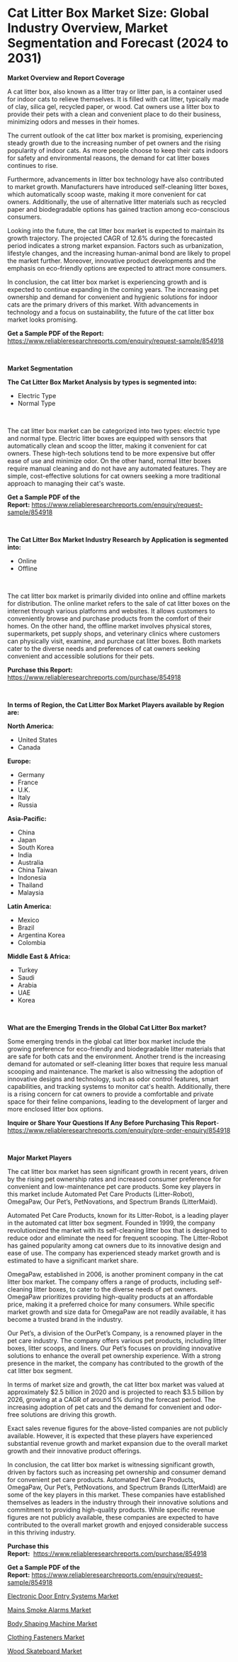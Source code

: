 <p><h1>Cat Litter Box Market Size: Global Industry Overview, Market Segmentation and Forecast (2024 to 2031)</h1></p><p><strong>Market Overview and Report Coverage</strong></p>
<p><p>A cat litter box, also known as a litter tray or litter pan, is a container used for indoor cats to relieve themselves. It is filled with cat litter, typically made of clay, silica gel, recycled paper, or wood. Cat owners use a litter box to provide their pets with a clean and convenient place to do their business, minimizing odors and messes in their homes.</p><p>The current outlook of the cat litter box market is promising, experiencing steady growth due to the increasing number of pet owners and the rising popularity of indoor cats. As more people choose to keep their cats indoors for safety and environmental reasons, the demand for cat litter boxes continues to rise.</p><p>Furthermore, advancements in litter box technology have also contributed to market growth. Manufacturers have introduced self-cleaning litter boxes, which automatically scoop waste, making it more convenient for cat owners. Additionally, the use of alternative litter materials such as recycled paper and biodegradable options has gained traction among eco-conscious consumers.</p><p>Looking into the future, the cat litter box market is expected to maintain its growth trajectory. The projected CAGR of 12.6% during the forecasted period indicates a strong market expansion. Factors such as urbanization, lifestyle changes, and the increasing human-animal bond are likely to propel the market further. Moreover, innovative product developments and the emphasis on eco-friendly options are expected to attract more consumers.</p><p>In conclusion, the cat litter box market is experiencing growth and is expected to continue expanding in the coming years. The increasing pet ownership and demand for convenient and hygienic solutions for indoor cats are the primary drivers of this market. With advancements in technology and a focus on sustainability, the future of the cat litter box market looks promising.</p></p>
<p><strong>Get a Sample PDF of the Report:</strong> <a href="https://www.reliableresearchreports.com/enquiry/request-sample/854918">https://www.reliableresearchreports.com/enquiry/request-sample/854918</a></p>
<p>&nbsp;</p>
<p><strong>Market Segmentation</strong></p>
<p><strong>The Cat Litter Box Market Analysis by types is segmented into:</strong></p>
<p><ul><li>Electric Type</li><li>Normal Type</li></ul></p>
<p>&nbsp;</p>
<p><p>The cat litter box market can be categorized into two types: electric type and normal type. Electric litter boxes are equipped with sensors that automatically clean and scoop the litter, making it convenient for cat owners. These high-tech solutions tend to be more expensive but offer ease of use and minimize odor. On the other hand, normal litter boxes require manual cleaning and do not have any automated features. They are simple, cost-effective solutions for cat owners seeking a more traditional approach to managing their cat's waste.</p></p>
<p><strong>Get a Sample PDF of the Report:</strong>&nbsp;<a href="https://www.reliableresearchreports.com/enquiry/request-sample/854918">https://www.reliableresearchreports.com/enquiry/request-sample/854918</a></p>
<p>&nbsp;</p>
<p><strong>The Cat Litter Box Market Industry Research by Application is segmented into:</strong></p>
<p><ul><li>Online</li><li>Offline</li></ul></p>
<p>&nbsp;</p>
<p><p>The cat litter box market is primarily divided into online and offline markets for distribution. The online market refers to the sale of cat litter boxes on the internet through various platforms and websites. It allows customers to conveniently browse and purchase products from the comfort of their homes. On the other hand, the offline market involves physical stores, supermarkets, pet supply shops, and veterinary clinics where customers can physically visit, examine, and purchase cat litter boxes. Both markets cater to the diverse needs and preferences of cat owners seeking convenient and accessible solutions for their pets.</p></p>
<p><strong>Purchase this Report:</strong>&nbsp; <a href="https://www.reliableresearchreports.com/purchase/854918">https://www.reliableresearchreports.com/purchase/854918</a></p>
<p>&nbsp;</p>
<p><strong>In terms of Region, the Cat Litter Box Market Players available by Region are:</strong></p>
<p>
    <p> <strong> North America: </strong>
        <ul>
            <li>United States</li>
            <li>Canada</li>
        </ul>
        </p> 
    <p> <strong> Europe: </strong>
        <ul>
            <li>Germany</li>
            <li>France</li>
            <li>U.K.</li>
            <li>Italy</li>
            <li>Russia</li>
        </ul>
        </p> 
    <p> <strong> Asia-Pacific: </strong>
        <ul>
            <li>China</li>
            <li>Japan</li>
            <li>South Korea</li>
            <li>India</li>
            <li>Australia</li>
            <li>China Taiwan</li>
            <li>Indonesia</li>
            <li>Thailand</li>
            <li>Malaysia</li>
        </ul>
        </p> 
    <p> <strong> Latin America: </strong>
        <ul>
            <li>Mexico</li>
            <li>Brazil</li>
            <li>Argentina Korea</li>
            <li>Colombia</li>
        </ul>
        </p> 
    <p> <strong> Middle East & Africa: </strong>
        <ul>
            <li>Turkey</li>
            <li>Saudi</li>
            <li>Arabia</li>
            <li>UAE</li>
            <li>Korea</li>
        </ul>
    </p>
    </p>
<p>&nbsp;</p>
<p><strong>What are the Emerging Trends in the Global Cat Litter Box market?</strong></p>
<p><p>Some emerging trends in the global cat litter box market include the growing preference for eco-friendly and biodegradable litter materials that are safe for both cats and the environment. Another trend is the increasing demand for automated or self-cleaning litter boxes that require less manual scooping and maintenance. The market is also witnessing the adoption of innovative designs and technology, such as odor control features, smart capabilities, and tracking systems to monitor cat's health. Additionally, there is a rising concern for cat owners to provide a comfortable and private space for their feline companions, leading to the development of larger and more enclosed litter box options.</p></p>
<p><strong>Inquire or Share Your Questions If Any Before Purchasing This Report</strong>- <a href="https://www.reliableresearchreports.com/enquiry/pre-order-enquiry/854918">https://www.reliableresearchreports.com/enquiry/pre-order-enquiry/854918</a></p>
<p>&nbsp;</p>
<p><strong>Major Market Players</strong></p>
<p><p>The cat litter box market has seen significant growth in recent years, driven by the rising pet ownership rates and increased consumer preference for convenient and low-maintenance pet care products. Some key players in this market include Automated Pet Care Products (Litter-Robot), OmegaPaw, Our Pet’s, PetNovations, and Spectrum Brands (LitterMaid).</p><p>Automated Pet Care Products, known for its Litter-Robot, is a leading player in the automated cat litter box segment. Founded in 1999, the company revolutionized the market with its self-cleaning litter box that is designed to reduce odor and eliminate the need for frequent scooping. The Litter-Robot has gained popularity among cat owners due to its innovative design and ease of use. The company has experienced steady market growth and is estimated to have a significant market share.</p><p>OmegaPaw, established in 2006, is another prominent company in the cat litter box market. The company offers a range of products, including self-cleaning litter boxes, to cater to the diverse needs of pet owners. OmegaPaw prioritizes providing high-quality products at an affordable price, making it a preferred choice for many consumers. While specific market growth and size data for OmegaPaw are not readily available, it has become a trusted brand in the industry.</p><p>Our Pet’s, a division of the OurPet’s Company, is a renowned player in the pet care industry. The company offers various pet products, including litter boxes, litter scoops, and liners. Our Pet’s focuses on providing innovative solutions to enhance the overall pet ownership experience. With a strong presence in the market, the company has contributed to the growth of the cat litter box segment.</p><p>In terms of market size and growth, the cat litter box market was valued at approximately $2.5 billion in 2020 and is projected to reach $3.5 billion by 2026, growing at a CAGR of around 5% during the forecast period. The increasing adoption of pet cats and the demand for convenient and odor-free solutions are driving this growth.</p><p>Exact sales revenue figures for the above-listed companies are not publicly available. However, it is expected that these players have experienced substantial revenue growth and market expansion due to the overall market growth and their innovative product offerings.</p><p>In conclusion, the cat litter box market is witnessing significant growth, driven by factors such as increasing pet ownership and consumer demand for convenient pet care products. Automated Pet Care Products, OmegaPaw, Our Pet’s, PetNovations, and Spectrum Brands (LitterMaid) are some of the key players in this market. These companies have established themselves as leaders in the industry through their innovative solutions and commitment to providing high-quality products. While specific revenue figures are not publicly available, these companies are expected to have contributed to the overall market growth and enjoyed considerable success in this thriving industry.</p></p>
<p><strong>Purchase this Report:</strong>&nbsp;&nbsp;<a href="https://www.reliableresearchreports.com/purchase/854918">https://www.reliableresearchreports.com/purchase/854918</a></p>
<p></p>
<p><strong>Get a Sample PDF of the Report:</strong>&nbsp;<a href="https://www.reliableresearchreports.com/enquiry/request-sample/854918">https://www.reliableresearchreports.com/enquiry/request-sample/854918</a></p>
<p><p><a href="https://github.com/globismark/Market-Research-Report-List-1/blob/main/electronic-door-entry-systems-market.md">Electronic Door Entry Systems Market</a></p><p><a href="https://github.com/markusgodoy/Market-Research-Report-List-1/blob/main/mains-smoke-alarms-market.md">Mains Smoke Alarms Market</a></p><p><a href="https://github.com/nathandecarvalho/Market-Research-Report-List-1/blob/main/body-shaping-machine-market.md">Body Shaping Machine Market</a></p><p><a href="https://github.com/lylyparadise/Market-Research-Report-List-1/blob/main/clothing-fasteners-market.md">Clothing Fasteners Market</a></p><p><a href="https://github.com/mauripalmi/Market-Research-Report-List-1/blob/main/wood-skateboard-market.md">Wood Skateboard Market</a></p></p>